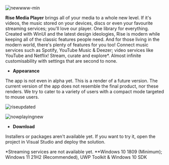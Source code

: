 ![newwww-min](https://user-images.githubusercontent.com/74561130/130691567-d7a0e4ab-6791-4e08-924a-89ff220e4e4d.png)

**Rise Media Player** brings all of your media to a whole new level. If it's videos, the music stored on your devices, discs or even your favourite streaming services; you'll love our player. One library for everything. Created with WinUI and the latest design ideologies, Rise is modern while keeping all of the classic features people need. And for those living in the modern world, there's plenty of features for you too! Connect music services such as Spotify, YouTube Music & Deezer; video services like YouTube and Netflix! Stream, curate and explore*. Almost infinite customisability with settings that are second to none.

- **Appearance**

The app is not even in alpha yet. This is a render of a future version. The current version of the app does not resemble the final product, nor these renders. We try to cater to a variety of users with a compact mode targeted to mouse users. 

![riseupdated](https://user-images.githubusercontent.com/74561130/130692327-6f3ce078-6501-4618-9ff6-d794d51b7873.png)

![nowplayingnew](https://user-images.githubusercontent.com/74561130/130692352-70afe938-2742-4b1a-93a9-5a5537bcaf38.png)

- **Download**

Installers or packages aren't available yet. If you want to try it, open the project in Visual Studio and deploy the solution.

\*Streaming services are not available yet.
\*\*Windows 10 1809 (Minimum); Windows 11 21H2 (Recommended), UWP Toolkit & Windows 10 SDK
